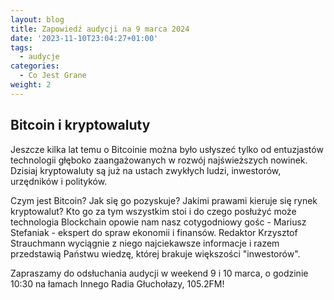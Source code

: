 ```yaml
---
layout: blog
title: Zapowiedź audycji na 9 marca 2024
date: '2023-11-10T23:04:27+01:00'
tags:
  - audycje
categories:
  - Co Jest Grane
weight: 2
---
```

## Bitcoin i kryptowaluty

Jeszcze kilka lat temu o Bitcoinie można było usłyszeć tylko od entuzjastów technologii głęboko zaangażowanych w rozwój najświeższych nowinek. Dzisiaj kryptowaluty są już na ustach zwykłych ludzi, inwestorów, urzędników i polityków.

Czym jest Bitcoin? Jak się go pozyskuje? Jakimi prawami kieruje się rynek kryptowalut? Kto go za tym wszystkim stoi i do czego posłużyć może technologia Blockchain opowie nam nasz cotygodniowy gośc - Mariusz Stefaniak - ekspert do spraw ekonomii i finansów. Redaktor Krzysztof Strauchmann wyciągnie z niego najciekawsze informacje i razem przedstawią Państwu wiedzę, której brakuje większości "inwestorów". 

Zapraszamy do odsłuchania audycji w weekend 9 i 10 marca, o godzinie 10:30 na łamach Innego Radia Głuchołazy, 105.2FM!